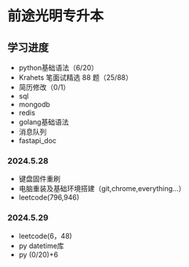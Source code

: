 # 前途光明专升本

## 学习进度

- python基础语法（6/20）
- Krahets 笔面试精选 88 题（25/88）
- 简历修改（0/1）
- sql
- mongodb
- redis
- golang基础语法
- 消息队列
- fastapi_doc

### 2024.5.28

- 键盘固件重刷
- 电脑重装及基础环境搭建（git,chrome,everything...）
- leetcode(796,946)

### 2024.5.29

- leetcode(6，48)
- py datetime库
- py (0/20)+6